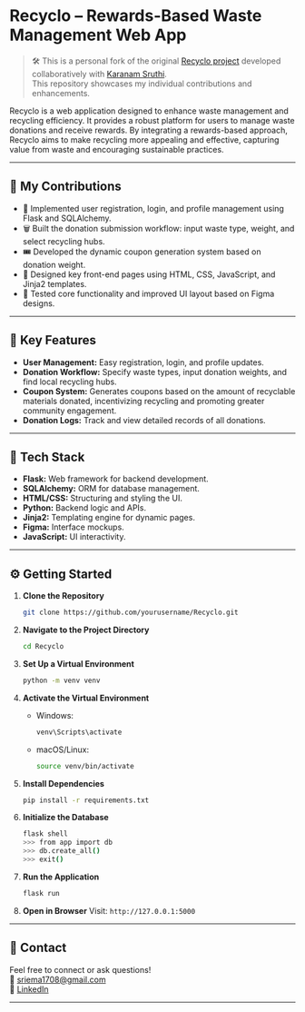 # Recyclo – Rewards-Based Waste Management Web App

> 🛠️ This is a personal fork of the original [Recyclo project](https://github.com/karanamsruthi17/Recyclo) developed collaboratively with [Karanam Sruthi](mailto:karanamsruthi17@gmail.com).  
> This repository showcases my individual contributions and enhancements.

Recyclo is a web application designed to enhance waste management and recycling efficiency. It provides a robust platform for users to manage waste donations and receive rewards. By integrating a rewards-based approach, Recyclo aims to make recycling more appealing and effective, capturing value from waste and encouraging sustainable practices.

---

## 🧩 My Contributions

- 🔐 Implemented user registration, login, and profile management using Flask and SQLAlchemy.
- 🗑️ Built the donation submission workflow: input waste type, weight, and select recycling hubs.
- 🎟️ Developed the dynamic coupon generation system based on donation weight.
- 🎨 Designed key front-end pages using HTML, CSS, JavaScript, and Jinja2 templates.
- 🧪 Tested core functionality and improved UI layout based on Figma designs.

---

## 🚀 Key Features

- **User Management:** Easy registration, login, and profile updates.
- **Donation Workflow:** Specify waste types, input donation weights, and find local recycling hubs.
- **Coupon System:** Generates coupons based on the amount of recyclable materials donated, incentivizing recycling and promoting greater community engagement.
- **Donation Logs:** Track and view detailed records of all donations.

---

## 🧱 Tech Stack

- **Flask:** Web framework for backend development.
- **SQLAlchemy:** ORM for database management.
- **HTML/CSS:** Structuring and styling the UI.
- **Python:** Backend logic and APIs.
- **Jinja2:** Templating engine for dynamic pages.
- **Figma:** Interface mockups.
- **JavaScript:** UI interactivity.

---

## ⚙️ Getting Started

1. **Clone the Repository**
    ```bash
    git clone https://github.com/yourusername/Recyclo.git
    ```

2. **Navigate to the Project Directory**
    ```bash
    cd Recyclo
    ```

3. **Set Up a Virtual Environment**
    ```bash
    python -m venv venv
    ```

4. **Activate the Virtual Environment**
    - Windows:
      ```bash
      venv\Scripts\activate
      ```
    - macOS/Linux:
      ```bash
      source venv/bin/activate
      ```

5. **Install Dependencies**
    ```bash
    pip install -r requirements.txt
    ```

6. **Initialize the Database**
    ```bash
    flask shell
    >>> from app import db
    >>> db.create_all()
    >>> exit()
    ```

7. **Run the Application**
    ```bash
    flask run
    ```

8. **Open in Browser**
    Visit: `http://127.0.0.1:5000`

---

## 💬 Contact

Feel free to connect or ask questions!  
📧 sriema1708@gmail.com  
🔗 [LinkedIn](https://in.linkedin.com/in/sri-emandi-5a4335226)

---

